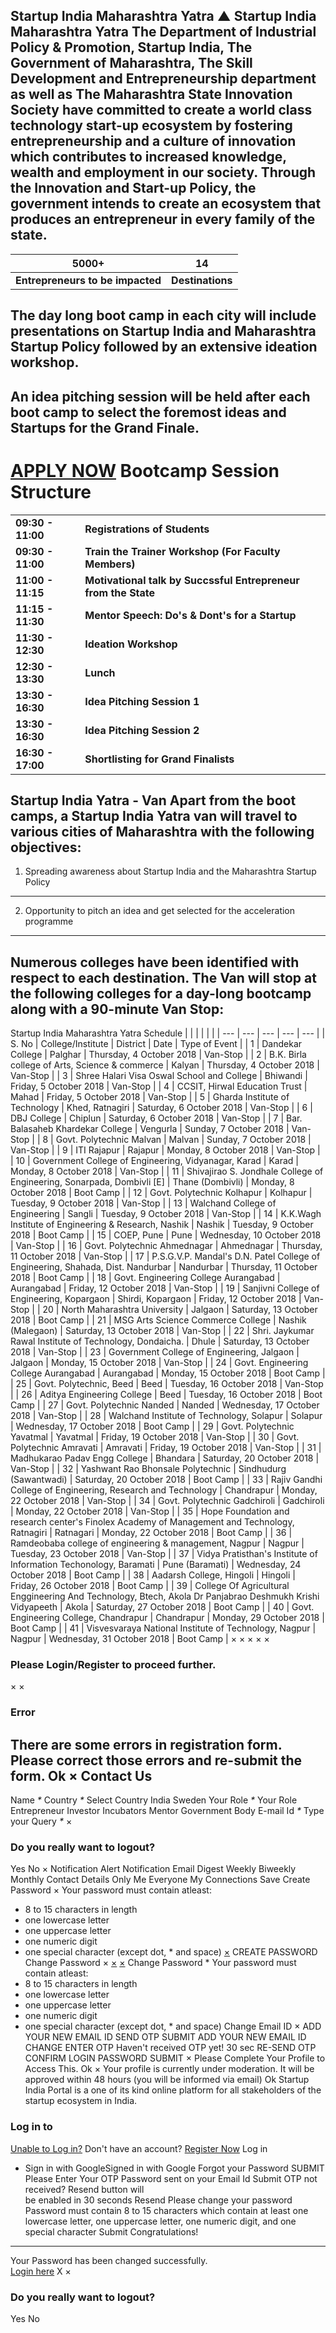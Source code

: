 Startup India Maharashtra Yatra
▲
Startup India Maharashtra Yatra
The Department of Industrial Policy & Promotion, Startup India, The Government of Maharashtra, The Skill Development and Entrepreneurship department as well as The Maharashtra State Innovation Society have committed to create a world class technology start-up ecosystem by fostering entrepreneurship and a culture of innovation which contributes to increased knowledge, wealth and employment in our society. Through the Innovation and Start-up Policy, the government intends to create an ecosystem that produces an entrepreneur in every family of the state.
-----------------------------------------------------------------------------------------------------------------------------------------------------------------------------------------------------------------------------------------------------------------------------------------------------------------------------------------------------------------------------------------------------------------------------------------------------------------------------------------------------------------------------------------------------------------------------
| **5000+** | **14** |
| --- | --- |
| **Entrepreneurs to be impacted** | **Destinations** |
**The day long boot camp in each city will include presentations on Startup India and Maharashtra Startup Policy followed by an extensive ideation workshop.**
--------------------------------------------------------------------------------------------------------------------------------------------------------------
**An idea pitching session will be held after each boot camp to select the foremost ideas and Startups for the Grand Finale.**
------------------------------------------------------------------------------------------------------------------------------
[APPLY NOW](https://www.startupindia.gov.in/content/sih/en/ams-application/ams-applicant-application.html?applicationId=5bae297ee4b0410db0c9d6c7)
Bootcamp Session Structure
==========================
|  |  |
| --- | --- |
| **09:30 - 11:00** | **Registrations of Students** |
| **09:30 - 11:00** | **Train the Trainer Workshop (For Faculty Members)** |
| **11:00 - 11:15** | **Motivational talk by Succssful Entrepreneur from the State** |
| **11:15 - 11:30** | **Mentor Speech: Do's & Dont's for a Startup** |
| **11:30 - 12:30** | **Ideation Workshop** |
| **12:30 - 13:30** | **Lunch** |
| **13:30 - 16:30** | **Idea Pitching Session 1** |
| **13:30 - 16:30** | **Idea Pitching Session 2** |
| **16:30 - 17:00** | **Shortlisting for Grand Finalists** |
Startup India Yatra - Van
Apart from the boot camps, a Startup India Yatra van will travel to various cities of Maharashtra with the following objectives:
--------------------------------------------------------------------------------------------------------------------------------
1. Spreading awareness about Startup India and the Maharashtra Startup Policy
-----------------------------------------------------------------------------
2. Opportunity to pitch an idea and get selected for the acceleration programme
-------------------------------------------------------------------------------
Numerous colleges have been identified with respect to each destination. The Van will stop at the following colleges for a day-long bootcamp along with a 90-minute Van Stop:
-----------------------------------------------------------------------------------------------------------------------------------------------------------------------------
Startup India Maharashtra Yatra Schedule
|  |  |  |  |  |
| --- | --- | --- | --- | --- |
| S. No | College/Institute | District | Date | Type of Event |
| 1 | Dandekar College | Palghar | Thursday, 4 October 2018 | Van-Stop |
| 2 | B.K. Birla college of Arts, Science & commerce | Kalyan | Thursday, 4 October 2018 | Van-Stop |
| 3 | Shree Halari Visa Oswal School and College | Bhiwandi | Friday, 5 October 2018 | Van-Stop |
| 4 | CCSIT, Hirwal Education Trust | Mahad | Friday, 5 October 2018 | Van-Stop |
| 5 | Gharda Institute of Technology | Khed, Ratnagiri | Saturday, 6 October 2018 | Van-Stop |
| 6 | DBJ College | Chiplun | Saturday, 6 October 2018 | Van-Stop |
| 7 | Bar. Balasaheb Khardekar College | Vengurla | Sunday, 7 October 2018 | Van-Stop |
| 8 | Govt. Polytechnic Malvan | Malvan | Sunday, 7 October 2018 | Van-Stop |
| 9 | ITI Rajapur | Rajapur | Monday, 8 October 2018 | Van-Stop |
| 10 | Government College of Engineering, Vidyanagar, Karad | Karad | Monday, 8 October 2018 | Van-Stop |
| 11 | Shivajirao S. Jondhale College of Engineering, Sonarpada, Dombivli [E] | Thane (Dombivli) | Monday, 8 October 2018 | Boot Camp |
| 12 | Govt. Polytechnic Kolhapur | Kolhapur | Tuesday, 9 October 2018 | Van-Stop |
| 13 | Walchand College of Engineering | Sangli | Tuesday, 9 October 2018 | Van-Stop |
| 14 | K.K.Wagh Institute of Engineering & Research, Nashik | Nashik | Tuesday, 9 October 2018 | Boot Camp |
| 15 | COEP, Pune | Pune | Wednesday, 10 October 2018 | Van-Stop |
| 16 | Govt. Polytechnic Ahmednagar | Ahmednagar | Thursday, 11 October 2018 | Van-Stop |
| 17 | P.S.G.V.P. Mandal's D.N. Patel College of Engineering, Shahada, Dist. Nandurbar | Nandurbar | Thursday, 11 October 2018 | Boot Camp |
| 18 | Govt. Engineering College Aurangabad | Aurangabad | Friday, 12 October 2018 | Van-Stop |
| 19 | Sanjivni College of Engineering, Kopargaon | Shirdi, Kopargaon | Friday, 12 October 2018 | Van-Stop |
| 20 | North Maharashtra University | Jalgaon | Saturday, 13 October 2018 | Boot Camp |
| 21 | MSG Arts Science Commerce College | Nashik (Malegaon) | Saturday, 13 October 2018 | Van-Stop |
| 22 | Shri. Jaykumar Rawal Institute of Technology, Dondaicha. | Dhule | Saturday, 13 October 2018 | Van-Stop |
| 23 | Government College of Engineering, Jalgaon | Jalgaon | Monday, 15 October 2018 | Van-Stop |
| 24 | Govt. Engineering College Aurangabad | Aurangabad | Monday, 15 October 2018 | Boot Camp |
| 25 | Govt. Polytechnic, Beed | Beed | Tuesday, 16 October 2018 | Van-Stop |
| 26 | Aditya Engineering College | Beed | Tuesday, 16 October 2018 | Boot Camp |
| 27 | Govt. Polytechnic Nanded | Nanded | Wednesday, 17 October 2018 | Van-Stop |
| 28 | Walchand Institute of Technology, Solapur | Solapur | Wednesday, 17 October 2018 | Boot Camp |
| 29 | Govt. Polytechnic Yavatmal | Yavatmal | Friday, 19 October 2018 | Van-Stop |
| 30 | Govt. Polytechnic Amravati | Amravati | Friday, 19 October 2018 | Van-Stop |
| 31 | Madhukarao Padav Engg College | Bhandara | Saturday, 20 October 2018 | Van-Stop |
| 32 | Yashwant Rao Bhonsale Polytechnic | Sindhudurg (Sawantwadi) | Saturday, 20 October 2018 | Boot Camp |
| 33 | Rajiv Gandhi College of Engineering, Research and Technology | Chandrapur | Monday, 22 October 2018 | Van-Stop |
| 34 | Govt. Polytechnic Gadchiroli | Gadchiroli | Monday, 22 October 2018 | Van-Stop |
| 35 | Hope Foundation and research center's Finolex Academy of Management and Technology, Ratnagiri | Ratnagari | Monday, 22 October 2018 | Boot Camp |
| 36 | Ramdeobaba college of engineering & management, Nagpur | Nagpur | Tuesday, 23 October 2018 | Van-Stop |
| 37 | Vidya Pratisthan's Institute of Information Techonology, Baramati | Pune (Baramati) | Wednesday, 24 October 2018 | Boot Camp |
| 38 | Aadarsh College, Hingoli | Hingoli | Friday, 26 October 2018 | Boot Camp |
| 39 | College Of Agricultural Enggineering And Technology, Btech, Akola  Dr Panjabrao Deshmukh Krishi Vidyapeeth | Akola | Saturday, 27 October 2018 | Boot Camp |
| 40 | Govt. Engineering College, Chandrapur | Chandrapur | Monday, 29 October 2018 | Boot Camp |
| 41 | Visvesvaraya National Institute of Technology, Nagpur | Nagpur | Wednesday, 31 October 2018 | Boot Camp |
×
×
×
×
×
### Please Login/Register to proceed further.
×
×
### Error
There are some errors in registration form. Please correct those errors and re-submit the form.
Ok
×
Contact Us
----------
Name
*\**
Country
*\**
Select Country
India
Sweden
Your Role
*\**
Your Role
Entrepreneur
Investor
Incubators
Mentor
Government Body
E-mail Id
*\**
Type your Query
*\**
×
### Do you really want to logout?
Yes
No
×
Notification Alert
Notification
Email Digest
Weekly
Biweekly
Monthly
Contact Details
Only Me
Everyone
My Connections
Save
Create Password
×
Your password must contain atleast:
* 8 to 15 characters in length
* one lowercase letter
* one uppercase letter
* one numeric digit
* one special character (except dot, \* and space)
[×](#)
CREATE PASSWORD
Change Password
×
[×](#)
[×](#)
Change Password
\* Your password must contain atleast:
* 8 to 15 characters in length
* one lowercase letter
* one uppercase letter
* one numeric digit
* one special character (except dot, \* and space)
Change Email ID
×
ADD YOUR NEW EMAIL ID
SEND OTP
SUBMIT
ADD YOUR NEW EMAIL ID
CHANGE
ENTER OTP
Haven't received OTP yet! 30 sec
RE-SEND OTP
CONFIRM LOGIN PASSWORD
SUBMIT
×
Please Complete Your Profile to
Access This.
Ok
×
Your profile is currently under moderation. It will be approved within 48 hours (you will be informed via email)
Ok
Startup India Portal is a one of its kind online platform for all stakeholders of the startup ecosystem in India.
### Log in to
[Unable to Log in?](#)
Don't have an account?  [Register Now](https://www.startupindia.gov.in/bhaskar/register)
Log in
* Sign in with GoogleSigned in with Google
Forgot your Password
SUBMIT
Please Enter Your OTP Password sent on your Email Id
Submit
OTP not received? Resend button will   
 be
enabled in
30
seconds
Resend
Please change your password
Password must contain 8 to 15 characters which contain at
least one lowercase letter, one uppercase letter, one numeric digit, and one
special character
Submit
Congratulations!
----------------
Your Password has been changed successfully.   
[Login here](#)
X
×
### Do you really want to logout?
Yes
No